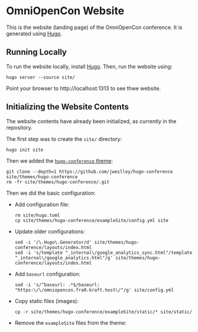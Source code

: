 # OmniOpenCon Website

This is the website (landing page) of the OmniOpenCon conference.
It is generated using [Hugo](https://gohugo.io/).

## Running Locally

To run the website locally, install [Hugo](https://gohugo.io/installation/).
Then, run the website using:

```console
hugo server --source site/
```

Point your browser to http://localhost:1313 to see thwe website.

## Initializing the Website Contents

The website contents have already been initialized, as currently in the repository.

The first step was to create the `site/` directory:

```
hugo init site
```

Then we added the [`hugo-conference` theme](https://github.com/jweslley/hugo-conference):

```console
git clone --depth=1 https://github.com/jweslley/hugo-conference site/themes/hugo-conference
rm -fr site/themes/hugo-conference/.git
```

Then we did the basic configuration:

* Add configuration file:

  ```console
  rm site/hugo.toml
  cp site/themes/hugo-conference/exampleSite/config.yml site
  ```

* Update older configurations:

  ```console
  sed -i '/\.Hugo\.Generator/d' site/themes/hugo-conference/layouts/index.html
  sed -i 's/template "_internal\/google_analytics_sync.html"/template "_internal\/google_analytics.html"/g' site/themes/hugo-conference/layouts/index.html
  ```

* Add `baseurl` configuration:

  ```console
  sed -i 's/^baseurl: .*$/baseurl: "https:\/\/omniopencon.fra0.kraft.host\/"/g' site/config.yml
  ```

* Copy static files (images):

  ```console
  cp -r site/themes/hugo-conference/exampleSite/static/* site/static/
  ```

* Remove the `exampleSite` files from the theme:

  ```console
  ```
